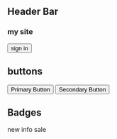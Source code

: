 <!DOCTYPE html>
<html lang="en">
  <head>
    <meta charset="UTF-8" />
    <meta name="viewport" content="width=device-width, initial-scale=1.0" />
    <title>Demo</title>
    <link rel="stylesheet" href="demo.css" />
  </head>
  <body>
    <div class="ui-section">
      <h2>Header Bar</h2>
      <div class="header-bar">
        <h3 class="brand">my site</h3>
        <button class="btn btn-secondary">sign in</button>
      </div>
    </div>

  
  <div class="ui-section">
      <h2>buttons</h2>
      <button class="btn btn-primary">Primary Button</button>
      <button class="btn btn-secondary">Secondary Button</button>
    </div>

  <div class="ui-section">
      <h2>Badges</h2>
      <span class="badge badge-new">new</span>
      <span class="badge badge-info">info</span>
      <span class="badge badge-sale">sale</span>
    </div>
  </body>
</html>
